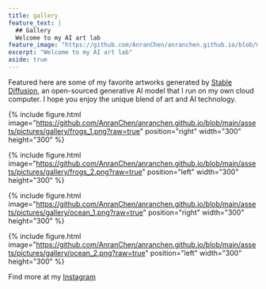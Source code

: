 ```yaml
---
title: gallery
feature_text: |
  ## Gallery
  Welcome to my AI art lab
feature_image: "https://github.com/AnranChen/anranchen.github.io/blob/main/assets/pictures/soft_cover2.png?raw=true"
excerpt: "Welcome to my AI art lab"
aside: true
---
```


Featured here are some of my favorite artworks generated by [Stable Diffusion](https://en.wikipedia.org/wiki/Stable_Diffusion), an open-sourced generative AI model that I run on my own cloud computer. I hope you enjoy the unique blend of art and AI technology.

{% include figure.html image="https://github.com/AnranChen/anranchen.github.io/blob/main/assets/pictures/gallery/frogs_1.png?raw=true" position="right" width="300" height="300" %}

{% include figure.html image="https://github.com/AnranChen/anranchen.github.io/blob/main/assets/pictures/gallery/frogs_2.png?raw=true" position="left" width="300" height="300" %}

{% include figure.html image="https://github.com/AnranChen/anranchen.github.io/blob/main/assets/pictures/gallery/ocean_1.png?raw=true" position="right" width="300" height="300" %}

{% include figure.html image="https://github.com/AnranChen/anranchen.github.io/blob/main/assets/pictures/gallery/ocean_2.png?raw=true" position="left" width="300" height="300" %}

Find more at my [Instagram](https://www.instagram.com/anranandychen/?hl=en)



